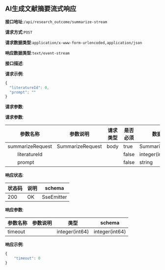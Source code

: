 

## AI生成文献摘要流式响应


**接口地址**:`/api/research_outcome/summarize-stream`


**请求方式**:`POST`


**请求数据类型**:`application/x-www-form-urlencoded,application/json`


**响应数据类型**:`text/event-stream`


**接口描述**:


**请求示例**:


```javascript
{
  "literatureId": 0,
  "prompt": ""
}
```


**请求参数**:


**请求参数**:


| 参数名称 | 参数说明 | 请求类型    | 是否必须 | 数据类型 | schema |
| -------- | -------- | ----- | -------- | -------- | ------ |
|summarizeRequest|SummarizeRequest|body|true|SummarizeRequest|SummarizeRequest|
|&emsp;&emsp;literatureId|||false|integer(int64)||
|&emsp;&emsp;prompt|||false|string||


**响应状态**:


| 状态码 | 说明 | schema |
| -------- | -------- | ----- | 
|200|OK|SseEmitter|


**响应参数**:


| 参数名称 | 参数说明 | 类型 | schema |
| -------- | -------- | ----- |----- | 
|timeout||integer(int64)|integer(int64)|


**响应示例**:
```javascript
{
	"timeout": 0
}
```